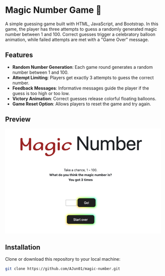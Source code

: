 # Magic Number Game 🎈

A simple guessing game built with HTML, JavaScript, and Bootstrap. In this game, the player has three attempts to guess a randomly generated magic number between 1 and 100. Correct guesses trigger a celebratory balloon animation, while failed attempts are met with a "Game Over" message.

## Features

- **Random Number Generation**: Each game round generates a random number between 1 and 100.
- **Attempt Limiting**: Players get exactly 3 attempts to guess the correct number.
- **Feedback Messages**: Informative messages guide the player if the guess is too high or too low.
- **Victory Animation**: Correct guesses release colorful floating balloons.
- **Game Reset Option**: Allows players to reset the game and try again.

## Preview

![Preview](assets/preview.jpg)

## Installation

Clone or download this repository to your local machine:
```bash
git clone https://github.com/AJun01/magic-number.git